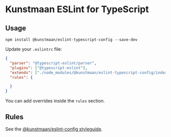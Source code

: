 # Kunstmaan ESLint for TypeScript

## Usage

```
npm install @kunstmaan/eslint-typescript-config --save-dev
```

Update your `.eslintrc` file:

```json
{
  "parser": "@typescript-eslint/parser",
  "plugins": ["@typescript-eslint"],
  "extends": ["./node_modules/@kunstmaan/eslint-typescript-config/index.js"],
  "rules": {

  }
}
```

You can add overrides inside the `rules` section.

## Rules

See the [@kunstmaan/eslint-config styleguide](https://github.com/Kunstmaan/frontend-linters/blob/master/eslint-config/README.md#javascript-rules).
